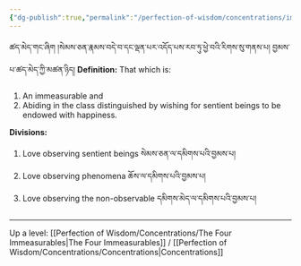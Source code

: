 ```yaml
---
{"dg-publish":true,"permalink":"/perfection-of-wisdom/concentrations/immeasurable-love/"}
---
```


ཚད་མེད་གང་ཞིག །སེམས་ཅན་རྣམས་བདེ་བ་དང་ལྡན་པར་འདོད་པས་རབ་ཏུ་ཕྱེ་བའི་རིགས་སུ་གནས་པ། བྱམས་པ་ཚད་མེད་ཀྱི་མཚན་ཉིད།
**Definition:** That which is:
1. An immeasurable and
2. Abiding in the class distinguished by wishing for sentient beings to be endowed with happiness.

**Divisions:**
1. Love observing sentient beings སེམས་ཅན་ལ་དམིགས་པའི་བྱམས་པ།
2. Love observing phenomena ཆོས་ལ་དམིགས་པའི་བྱམས་པ།
3. Love observing the non-observable དམིགས་མེད་ལ་དམིགས་པའི་བྱམས་པ།



---
Up a level: [[Perfection of Wisdom/Concentrations/The Four Immeasurables\|The Four Immeasurables]] / [[Perfection of Wisdom/Concentrations/Concentrations\|Concentrations]]